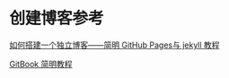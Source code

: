 创建博客参考
===

[如何搭建一个独立博客——简明 GitHub Pages与 jekyll 教程](http://www.cnfeat.com/blog/2014/05/11/how-to-build-a-blog)

[GitBook 简明教程](http://www.chengweiyang.cn/gitbook/index.html)
